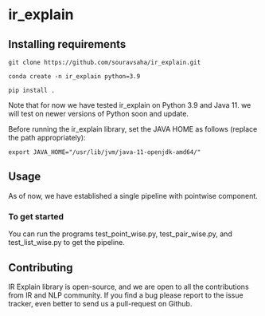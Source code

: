 # ir_explain

## Installing requirements

```
git clone https://github.com/souravsaha/ir_explain.git
```
```
conda create -n ir_explain python=3.9
```
```
pip install .
```
Note that for now we have tested ir_explain on Python 3.9 and Java 11. we will test on newer versions of Python soon and update.

Before running the ir_explain library, set the JAVA HOME as follows (replace the path appropriately):
```
export JAVA_HOME="/usr/lib/jvm/java-11-openjdk-amd64/"
```

## Usage

As of now, we have established a single pipeline with pointwise component. 

### To get started 

You can run the programs test_point_wise.py, test_pair_wise.py, and test_list_wise.py to get the pipeline. 

## Contributing

IR Explain library is open-source, and we are open to all the contributions from IR and NLP community. If you find a bug please report to the issue tracker, even better to send us a pull-request on Github. 